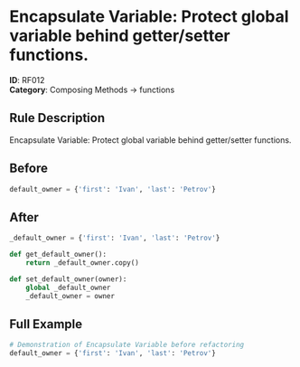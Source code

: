 # Encapsulate Variable: Protect global variable behind getter/setter functions.

**ID**: RF012  
**Category**: Composing Methods → functions

## Rule Description
Encapsulate Variable: Protect global variable behind getter/setter functions.

## Before
```python
default_owner = {'first': 'Ivan', 'last': 'Petrov'}
```

## After  
```python
_default_owner = {'first': 'Ivan', 'last': 'Petrov'}

def get_default_owner():
    return _default_owner.copy()

def set_default_owner(owner):
    global _default_owner
    _default_owner = owner
```

## Full Example
```python
# Demonstration of Encapsulate Variable before refactoring
default_owner = {'first': 'Ivan', 'last': 'Petrov'}
```
